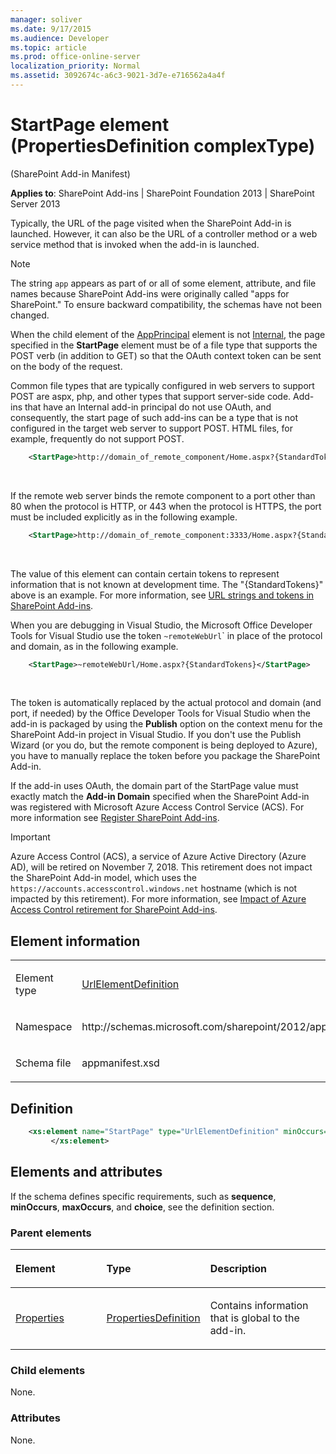 ```yaml
---
manager: soliver
ms.date: 9/17/2015
ms.audience: Developer
ms.topic: article
ms.prod: office-online-server
localization_priority: Normal
ms.assetid: 3092674c-a6c3-9021-3d7e-e716562a4a4f
---
```


# StartPage element (PropertiesDefinition complexType) 

(SharePoint Add-in Manifest)

**Applies to**: SharePoint Add-ins | SharePoint Foundation 2013 | SharePoint Server 2013

Typically, the URL of the page visited when the SharePoint Add-in is launched. However, it can also be the URL of a controller method or a web service method that is invoked when the add-in is launched.

> [!NOTE] 
> The string `app` appears as part of or all of some element, attribute, and file names because SharePoint Add-ins were originally called "apps for SharePoint." To ensure backward compatibility, the schemas have not been changed.

When the child element of the [AppPrincipal](appprincipal-element-appdefinition-complextypesharepoint-add-in-manifest.md) element is not
[Internal](internal-element-appprincipaldefinition-complextypesharepoint-add-in-manifest.md), the page specified
in the **StartPage** element must be of a file type that supports the POST verb (in addition to GET) so that the OAuth context token can be sent on the body of the request. 

Common file types that are typically configured in web servers to support POST are aspx, php, and other types that support server-side code. Add-ins that have an Internal add-in principal do not use OAuth, and consequently, the start page of such add-ins can be a type that is not configured in the target web server to support POST. HTML files, for example, frequently do not support POST.

```XML 
    <StartPage>http://domain_of_remote_component/Home.aspx?{StandardTokens}</StartPage>
```

<br/>

If the remote web server binds the remote component to a port other than 80 when the protocol is HTTP, or 443 when the protocol is HTTPS, the port must be included explicitly as in the following example.

```XML 
    <StartPage>http://domain_of_remote_component:3333/Home.aspx?{StandardTokens}</StartPage>
```

<br/>

The value of this element can contain certain tokens to represent information that is not known at development time. The "{StandardTokens}" above is an example. For more information, see [URL strings and tokens in SharePoint Add-ins](../sp-add-ins/url-strings-and-tokens-in-sharepoint-add-ins.md). 

When you are debugging in Visual Studio, the Microsoft Office Developer Tools for Visual Studio use the token `~remoteWebUrl`</span>` in place of the protocol and domain, as in the following example.

```XML 
    <StartPage>~remoteWebUrl/Home.aspx?{StandardTokens}</StartPage>
```

<br/>

The token is automatically replaced by the actual protocol and domain (and port, if needed) by the Office Developer Tools for Visual Studio when the add-in is packaged by using the **Publish** option on the context menu for the SharePoint Add-in project in Visual Studio. If you don't use the Publish Wizard (or you do, but the remote component is being deployed to Azure), you have to manually replace the token before you package the SharePoint Add-in.

If the add-in uses OAuth, the domain part of the StartPage value must exactly match the **Add-in Domain** specified when the SharePoint Add-in was registered with Microsoft Azure Access Control Service (ACS). For more information see [Register SharePoint Add-ins](../sp-add-ins/register-sharepoint-add-ins.md).

> [!IMPORTANT]
> Azure Access Control (ACS), a service of Azure Active Directory (Azure AD), will be retired on November 7, 2018. This retirement does not impact the SharePoint Add-in model, which uses the `https://accounts.accesscontrol.windows.net` hostname (which is not impacted by this retirement). For more information, see [Impact of Azure Access Control retirement for SharePoint Add-ins](https://dev.office.com/blogs/impact-of-azure-access-control-deprecation-for-sharepoint-add-ins).

## Element information

<table>
<colgroup>
<col width="50%" />
<col width="50%" />
</colgroup>
<tbody>
<tr class="odd">
<td align="left"><p><span class="label">Element type</span></p></td>
<td align="left"><p><a href="urlelementdefinition-complextype-sharepoint-add-in-manifest.md">UrlElementDefinition</a></p></td>
</tr>
<tr class="even">
<td align="left"><p><span class="label">Namespace</span></p></td>
<td align="left"><p>http://schemas.microsoft.com/sharepoint/2012/app/manifest</p></td>
</tr>
<tr class="odd">
<td align="left"><p><span class="label">Schema file</span></p></td>
<td align="left"><p>appmanifest.xsd</p></td>
</tr>
</tbody>
</table>

## Definition

```XML 
    <xs:element name="StartPage" type="UrlElementDefinition" minOccurs="1" maxOccurs="1" >
         </xs:element>     
```

## Elements and attributes

If the schema defines specific requirements, such as **sequence**, **minOccurs**, **maxOccurs**, and **choice**, see the definition section.

### Parent elements

<table>
<colgroup>
<col width="30%" />
<col width="30%" />
<col width="40%" />
</colgroup>
<thead>
<tr class="header">
<th align="left"><p>Element</p></th>
<th align="left"><p>Type</p></th>
<th align="left"><p>Description</p></th>
</tr>
</thead>
<tbody>
<tr class="odd">
<td align="left"><p><a href="properties-element-appdefinition-complextypesharepoint-add-in-manifest.md">Properties</a></p></td>
<td align="left"><p><a href="propertiesdefinition-complextype-sharepoint-add-in-manifest.md">PropertiesDefinition</a></p></td>
<td align="left"><p>Contains information that is global to the add-in.</p></td>
</tr>
</tbody>
</table>

### Child elements

None.

### Attributes

None.

<br/>

<br/>






